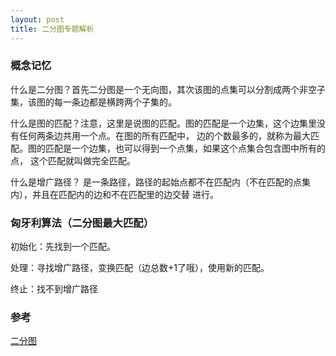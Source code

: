 ```yaml
---
layout: post
title: 二分图专题解析
---
```

### 概念记忆
什么是二分图？首先二分图是一个无向图，其次该图的点集可以分割成两个非空子集，该图的每一条边都是横跨两个子集的。

什么是图的匹配？注意，这里是说图的匹配。图的匹配是一个边集，这个边集里没有任何两条边共用一个点。在图的所有匹配中，
边的个数最多的，就称为最大匹配。图的匹配是一个边集，也可以得到一个点集，如果这个点集合包含图中所有的点，
这个匹配就叫做完全匹配。

什么是增广路径？ 是一条路径，路径的起始点都不在匹配内（不在匹配的点集内），并且在匹配内的边和不在匹配里的边交替
进行。

### 匈牙利算法（二分图最大匹配）

初始化：先找到一个匹配。

处理：寻找增广路径，变换匹配（边总数+1了哦），使用新的匹配。

终止：找不到增广路径

### 参考
[二分图](http://blog.sciencenet.cn/blog-636598-547569.html)
